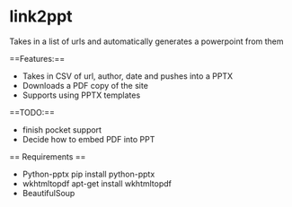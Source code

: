 link2ppt
========

Takes in a list of urls and automatically generates a powerpoint from them

==Features:==

* Takes in CSV of url, author, date and pushes into a PPTX
* Downloads a PDF copy of the site
* Supports using PPTX templates

==TODO:==

* finish pocket support
* Decide how to embed PDF into PPT

== Requirements == 
* Python-pptx
 pip install python-pptx
* wkhtmltopdf
 apt-get install wkhtmltopdf
* BeautifulSoup